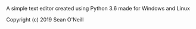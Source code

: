 A simple text editor created using Python 3.6 made for Windows and Linux

Copyright (c) 2019 Sean O'Neill 
